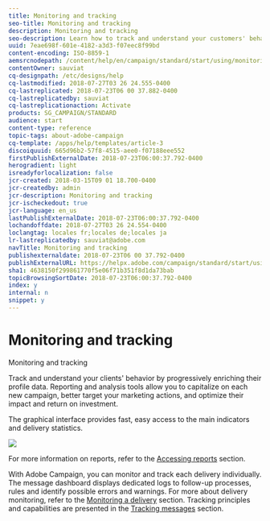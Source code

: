 ```yaml
---
title: Monitoring and tracking
seo-title: Monitoring and tracking
description: Monitoring and tracking
seo-description: Learn how to track and understand your customers' behavior by enriching their profile data. With Adobe Campaign, use reporting and analysis tools to capitalize on each new campaign.
uuid: 7eae698f-601e-4182-a3d3-f07eec8f99bd
content-encoding: ISO-8859-1
aemsrcnodepath: /content/help/en/campaign/standard/start/using/monitoring-and-tracking
contentOwner: sauviat
cq-designpath: /etc/designs/help
cq-lastmodified: 2018-07-27T03 26 24.555-0400
cq-lastreplicated: 2018-07-23T06 00 37.882-0400
cq-lastreplicatedby: sauviat
cq-lastreplicationaction: Activate
products: SG_CAMPAIGN/STANDARD
audience: start
content-type: reference
topic-tags: about-adobe-campaign
cq-template: /apps/help/templates/article-3
discoiquuid: 665d96b2-57f8-4515-aee0-f07188eee552
firstPublishExternalDate: 2018-07-23T06:00:37.792-0400
herogradient: light
isreadyforlocalization: false
jcr-created: 2018-03-15T09 01 18.700-0400
jcr-createdby: admin
jcr-description: Monitoring and tracking
jcr-ischeckedout: true
jcr-language: en_us
lastPublishExternalDate: 2018-07-23T06:00:37.792-0400
lochandoffdate: 2018-07-27T03 26 24.554-0400
loclangtag: locales fr;locales de;locales ja
lr-lastreplicatedby: sauviat@adobe.com
navTitle: Monitoring and tracking
publishexternaldate: 2018-07-23T06 00 37.792-0400
publishExternalURL: https://helpx.adobe.com/campaign/standard/start/using/monitoring-and-tracking.html
sha1: 4638150f299861770f5e06f71b351f8d1da73bab
topicBrowsingSortDate: 2018-07-23T06:00:37.792-0400
index: y
internal: n
snippet: y
---
```


# Monitoring and tracking

Monitoring and tracking

Track and understand your clients' behavior by progressively enriching their profile data. Reporting and analysis tools allow you to capitalize on each new campaign, better target your marketing actions, and optimize their impact and return on investment.

The graphical interface provides fast, easy access to the main indicators and delivery statistics.

![](assets/dynamic_report_intro.png)

For more information on reports, refer to the [Accessing reports](../../reporting/using/about-dynamic-reports.md) section.

With Adobe Campaign, you can monitor and track each delivery individually. The message dashboard displays dedicated logs to follow-up processes, rules and identify possible errors and warnings. For more about delivery monitoring, refer to the [Monitoring a delivery](../../sending/using/monitoring-a-delivery.md) section. Tracking principles and capabilities are presented in the [Tracking messages](../../sending/using/tracking-messages.md) section.
